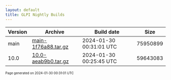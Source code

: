 ```yaml
---
layout: default
title: GLPI Nightly Builds
---
```


Version|Archive|Build date|Size
---|---|---|---
main|[main-1f76a88.tar.gz](main-1f76a88.tar.gz)|2024-01-30 00:31:01 UTC|75950899
10.0|[10.0-aeab9b0.tar.gz](10.0-aeab9b0.tar.gz)|2024-01-30 00:25:45 UTC|59643083

<font size="1">Page generated on 2024-01-30 00:31:01 UTC</font>
